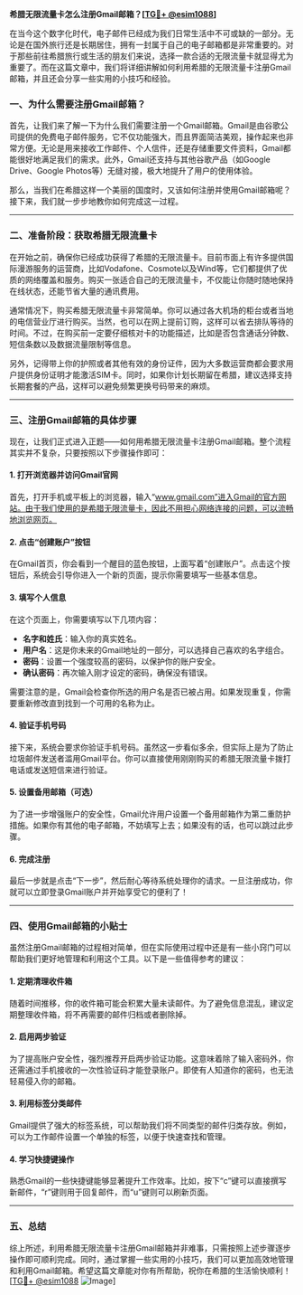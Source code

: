 **希腊无限流量卡怎么注册Gmail邮箱？[[TG💪+ @esim1088](https://t.me/s/esim1088)]**

在当今这个数字化时代，电子邮件已经成为我们日常生活中不可或缺的一部分。无论是在国外旅行还是长期居住，拥有一封属于自己的电子邮箱都是非常重要的。对于那些前往希腊旅行或生活的朋友们来说，选择一款合适的无限流量卡就显得尤为重要了。而在这篇文章中，我们将详细讲解如何利用希腊的无限流量卡注册Gmail邮箱，并且还会分享一些实用的小技巧和经验。

### 一、为什么需要注册Gmail邮箱？

首先，让我们来了解一下为什么我们需要注册一个Gmail邮箱。Gmail是由谷歌公司提供的免费电子邮件服务，它不仅功能强大，而且界面简洁美观，操作起来也非常方便。无论是用来接收工作邮件、个人信件，还是存储重要文件资料，Gmail都能很好地满足我们的需求。此外，Gmail还支持与其他谷歌产品（如Google Drive、Google Photos等）无缝对接，极大地提升了用户的使用体验。

那么，当我们在希腊这样一个美丽的国度时，又该如何注册并使用Gmail邮箱呢？接下来，我们就一步步地教你如何完成这一过程。

---

### 二、准备阶段：获取希腊无限流量卡

在开始之前，确保你已经成功获得了希腊的无限流量卡。目前市面上有许多提供国际漫游服务的运营商，比如Vodafone、Cosmote以及Wind等，它们都提供了优质的网络覆盖和服务。购买一张适合自己的无限流量卡，不仅能让你随时随地保持在线状态，还能节省大量的通讯费用。

通常情况下，购买希腊无限流量卡非常简单。你可以通过各大机场的柜台或者当地的电信营业厅进行购买。当然，也可以在网上提前订购，这样可以省去排队等待的时间。不过，在购买前一定要仔细核对卡的功能描述，比如是否包含通话分钟数、短信条数以及数据流量限制等信息。

另外，记得带上你的护照或者其他有效的身份证件，因为大多数运营商都会要求用户提供身份证明才能激活SIM卡。同时，如果你计划长期留在希腊，建议选择支持长期套餐的产品，这样可以避免频繁更换号码带来的麻烦。

---

### 三、注册Gmail邮箱的具体步骤

现在，让我们正式进入正题——如何用希腊无限流量卡注册Gmail邮箱。整个流程其实并不复杂，只要按照以下步骤操作即可：

#### 1. 打开浏览器并访问Gmail官网

首先，打开手机或平板上的浏览器，输入“www.gmail.com”进入Gmail的官方网站。由于我们使用的是希腊无限流量卡，因此不用担心网络连接的问题，可以流畅地浏览网页。

#### 2. 点击“创建账户”按钮

在Gmail首页，你会看到一个醒目的蓝色按钮，上面写着“创建账户”。点击这个按钮后，系统会引导你进入一个新的页面，提示你需要填写一些基本信息。

#### 3. 填写个人信息

在这个页面上，你需要填写以下几项内容：
- **名字和姓氏**：输入你的真实姓名。
- **用户名**：这是你未来的Gmail地址的一部分，可以选择自己喜欢的名字组合。
- **密码**：设置一个强度较高的密码，以保护你的账户安全。
- **确认密码**：再次输入刚才设定的密码，确保没有错误。

需要注意的是，Gmail会检查你所选的用户名是否已被占用。如果发现重复，你需要重新修改直到找到一个可用的名称为止。

#### 4. 验证手机号码

接下来，系统会要求你验证手机号码。虽然这一步看似多余，但实际上是为了防止垃圾邮件发送者滥用Gmail平台。你可以直接使用刚刚购买的希腊无限流量卡拨打电话或发送短信来进行验证。

#### 5. 设置备用邮箱（可选）

为了进一步增强账户的安全性，Gmail允许用户设置一个备用邮箱作为第二重防护措施。如果你有其他的电子邮箱，不妨填写上去；如果没有的话，也可以跳过此步骤。

#### 6. 完成注册

最后一步就是点击“下一步”，然后耐心等待系统处理你的请求。一旦注册成功，你就可以立即登录Gmail账户并开始享受它的便利了！

---

### 四、使用Gmail邮箱的小贴士

虽然注册Gmail邮箱的过程相对简单，但在实际使用过程中还是有一些小窍门可以帮助我们更好地管理和利用这个工具。以下是一些值得参考的建议：

#### 1. 定期清理收件箱

随着时间推移，你的收件箱可能会积累大量未读邮件。为了避免信息混乱，建议定期整理收件箱，将不再需要的邮件归档或者删除掉。

#### 2. 启用两步验证

为了提高账户安全性，强烈推荐开启两步验证功能。这意味着除了输入密码外，你还需通过手机接收的一次性验证码才能登录账户。即使有人知道你的密码，也无法轻易侵入你的邮箱。

#### 3. 利用标签分类邮件

Gmail提供了强大的标签系统，可以帮助我们将不同类型的邮件归类存放。例如，可以为工作邮件设置一个单独的标签，以便于快速查找和管理。

#### 4. 学习快捷键操作

熟悉Gmail的一些快捷键能够显著提升工作效率。比如，按下“c”键可以直接撰写新邮件，“r”键则用于回复邮件，而“u”键则可以刷新页面。

---

### 五、总结

综上所述，利用希腊无限流量卡注册Gmail邮箱并非难事，只需按照上述步骤逐步操作即可顺利完成。同时，通过掌握一些实用的小技巧，我们可以更加高效地管理和利用Gmail邮箱。希望这篇文章能对你有所帮助，祝你在希腊的生活愉快顺利！[[TG💪+ @esim1088](https://t.me/s/esim1088) ![Image](https://i.postimg.cc/4NQfJmqS/Snipaste-2025-05-13-00-14-12.png)]